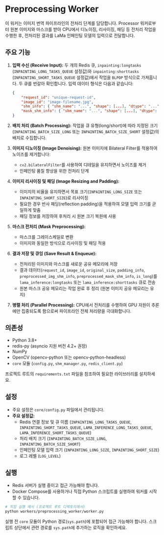 # Preprocessing Worker

이 워커는 이미지 번역 파이프라인의 전처리 단계를 담당합니다. Processor 워커로부터 원본 이미지와 마스크를 받아 CPU에서 디노이징, 리사이징, 패딩 등 전처리 작업을 수행한 후, 전처리된 결과를 LaMa 인페인팅 모델의 입력으로 전달합니다.

## 주요 기능

1. **입력 수신 (Receive Input):** 두 개의 Redis 큐, `inpainting:longtasks` (`INPAINTING_LONG_TASKS_QUEUE` 설정값)와 `inpainting:shorttasks` (`INPAINTING_SHORT_TASKS_QUEUE` 설정값)에서 작업을 `BLPOP` 방식으로 가져옵니다. 두 큐를 번갈아 확인합니다. 입력 데이터 형식은 다음과 같습니다:
   ```json
   {
       "request_id": "unique-request-id",
       "image_id": "image-filename.jpg",
       "shm_info": { "shm_name": "...", "shape": [...], "dtype": "...", "size": ... }, // 원본 이미지 공유 메모리 정보
       "mask_shm_info": { "shm_name": "...", "shape": [...], "dtype": "...", "size": ... } // 마스크 공유 메모리 정보
   }
   ```

2. **배치 처리 (Batch Processing):** 작업을 큐 유형(long/short)에 따라 지정된 크기(`INPAINTING_BATCH_SIZE_LONG` 또는 `INPAINTING_BATCH_SIZE_SHORT` 설정값)의 배치로 수집합니다.

3. **이미지 디노이징 (Image Denoising):** 원본 이미지에 Bilateral Filter를 적용하여 노이즈를 제거합니다:
   * `cv2.bilateralFilter`를 사용하여 디테일을 유지하면서 노이즈를 제거
   * 인페인팅 품질 향상을 위한 전처리 단계

4. **이미지 리사이징 및 패딩 (Image Resizing and Padding):**
   * 이미지의 비율을 유지하면서 목표 크기(`INPAINTING_LONG_SIZE` 또는 `INPAINTING_SHORT_SIZE`)로 리사이징
   * 필요한 경우 반사 패딩(reflection padding)을 적용하여 모델 입력 크기를 균일하게 맞춤
   * 패딩 정보를 저장하여 후처리 시 원본 크기 복원에 사용

5. **마스크 전처리 (Mask Preprocessing):**
   * 마스크를 그레이스케일로 변환
   * 이미지와 동일한 방식으로 리사이징 및 패딩 적용

6. **결과 저장 및 큐잉 (Save Result & Enqueue):**
   * 전처리된 이미지와 마스크를 새로운 공유 메모리에 저장
   * 결과 데이터(`request_id`, `image_id`, `original_size`, `padding_info`, `preprocessed_img_shm_info`, `preprocessed_mask_shm_info`, `is_long`)를 `lama_inference:longtasks` 또는 `lama_inference:shorttasks` 큐로 전송
   * 원본 마스크 공유 메모리는 작업 완료 후 정리 (원본 이미지 공유 메모리는 유지)

7. **병렬 처리 (Parallel Processing):** CPU에서 전처리를 수행하여 GPU 자원이 추론에만 집중되도록 함으로써 파이프라인 전체 처리량을 극대화합니다.

## 의존성

* Python 3.8+
* redis-py (asyncio 지원 버전 4.2+ 권장)
* NumPy
* OpenCV (opencv-python 또는 opencv-python-headless)
* `core` 모듈 (`config.py`, `shm_manager.py`, `redis_client.py`)

프로젝트 루트의 `requirements.txt` 파일을 참조하여 필요한 라이브러리를 설치하세요.

## 설정

* 주요 설정은 `core/config.py` 파일에서 관리됩니다.
* **주요 설정값:**
  * Redis 연결 정보 및 큐 이름 (`INPAINTING_LONG_TASKS_QUEUE`, `INPAINTING_SHORT_TASKS_QUEUE`, `LAMA_INFERENCE_LONG_TASKS_QUEUE`, `LAMA_INFERENCE_SHORT_TASKS_QUEUE`)
  * 처리 배치 크기 (`INPAINTING_BATCH_SIZE_LONG`, `INPAINTING_BATCH_SIZE_SHORT`)
  * 인페인팅 모델 입력 크기 (`INPAINTING_LONG_SIZE`, `INPAINTING_SHORT_SIZE`)
  * 로그 레벨 (`LOG_LEVEL`)

## 실행

* Redis 서버가 실행 중이고 접근 가능해야 합니다.
* Docker Compose를 사용하거나 직접 Python 스크립트를 실행하여 워커를 시작할 수 있습니다.

```bash
# 직접 실행 예시 (프로젝트 루트 디렉토리에서)
python workers/preprocessing_worker/worker.py
```

실행 전 `core` 모듈이 Python 경로(`sys.path`)에 포함되어 접근 가능해야 합니다. 스크립트 상단에서 관련 경로를 `sys.path`에 추가하는 로직을 확인하세요.
